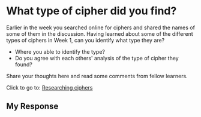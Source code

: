 # What type of cipher did you find?
Earlier in the week you searched online for ciphers and shared the names of some of them in the discussion. Having learned about some of the different types of ciphers in Week 1, can you identify what type they are?

- Where you able to identify the type?
- Do you agree with each others' analysis of the type of cipher they found?

Share your thoughts here and read some comments from fellow learners. 

Click to go to: [Researching ciphers](https://github.com/KailaniBailey/An-Introduction-to-Cryptography/tree/main/Week%201%3A%20Welcome%20to%20Week%201/Researching%20ciphers)
## My Response
